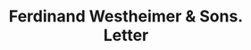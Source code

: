 ---
doi: 10.7916/D8VT3436
date_other: '1904'
date_other_textual: '1904'
form: correspondence
genre:
- Letters (correspondence)
name:
- Ferdinand Westheimer & Sons
object_in_context_url: https://biggert.cul.columbia.edu/items/view/ave_biggert_00697
subject_hierarchical_geographic:
- St. Joseph, Missouri, United States
subject_name:
- Ferdinand Westheimer & Sons
title: Ferdinand Westheimer & Sons. Letter
sort_title: Ferdinand Westheimer & Sons. Letter
call_number: ave_biggert_00697
coordinates:
- 39.75805555555556,-94.83666666666666
pid: ave_biggert_00697
identifiers: ave_biggert_00697
thumbnail: https://derivativo-3.library.columbia.edu/iiif/2/ldpd:345551/full/!256,256/0/native.jpg
permalink: "/items/ave_biggert_00697/"
layout: iiif-image-page
---